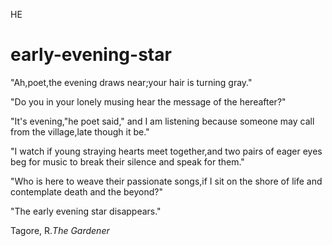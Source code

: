 HE
# early-evening-star
"Ah,poet,the evening draws near;your hair is turning gray."

"Do you in your lonely musing hear the message of the hereafter?"

"It's evening,"he poet said," and I am listening because someone may call from the village,late though it be."

"I watch if young straying hearts meet together,and two pairs of eager eyes beg for music to break their silence and speak for them."

"Who is here to weave their passionate songs,if I sit on the shore of life and contemplate death and the beyond?"

"The early evening star disappears."


Tagore, R.*The Gardener*
